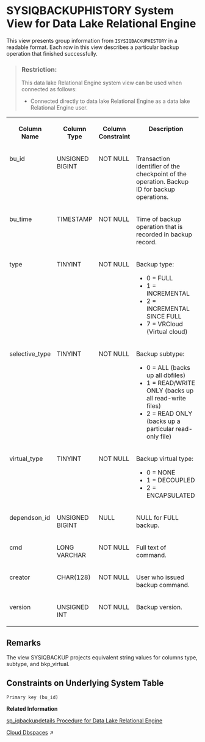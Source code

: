 <!-- loioa5cad61984f21015a1bd99ca65775698 -->

# SYSIQBACKUPHISTORY System View for Data Lake Relational Engine

This view presents group information from `ISYSIQBACKUPHISTORY` in a readable format. Each row in this view describes a particular backup operation that finished successfully.



> ### Restriction:  
> This data lake Relational Engine system view can be used when connected as follows:
> 
> -   Connected directly to data lake Relational Engine as a data lake Relational Engine user.


<table>
<tr>
<th valign="top">

Column Name



</th>
<th valign="top">

Column Type



</th>
<th valign="top">

Column Constraint



</th>
<th valign="top">

Description



</th>
</tr>
<tr>
<td valign="top">

bu\_id



</td>
<td valign="top">

UNSIGNED BIGINT



</td>
<td valign="top">

NOT NULL



</td>
<td valign="top">

Transaction identifier of the checkpoint of the operation. Backup ID for backup operations.



</td>
</tr>
<tr>
<td valign="top">

bu\_time



</td>
<td valign="top">

TIMESTAMP



</td>
<td valign="top">

NOT NULL



</td>
<td valign="top">

Time of backup operation that is recorded in backup record.



</td>
</tr>
<tr>
<td valign="top">

type



</td>
<td valign="top">

TINYINT



</td>
<td valign="top">

NOT NULL



</td>
<td valign="top">

Backup type:

-   0 = FULL
-   1 = INCREMENTAL
-   2 = INCREMENTAL SINCE FULL
-   7 = VRCloud \(Virtual cloud\)



</td>
</tr>
<tr>
<td valign="top">

selective\_type



</td>
<td valign="top">

TINYINT



</td>
<td valign="top">

NOT NULL



</td>
<td valign="top">

Backup subtype:

-   0 = ALL \(backs up all dbfiles\)
-   1 = READ/WRITE ONLY \(backs up all read-write files\)
-   2 = READ ONLY \(backs up a particular read-only file\)



</td>
</tr>
<tr>
<td valign="top">

virtual\_type



</td>
<td valign="top">

TINYINT



</td>
<td valign="top">

NOT NULL



</td>
<td valign="top">

Backup virtual type:

-   0 = NONE
-   1 = DECOUPLED
-   2 = ENCAPSULATED



</td>
</tr>
<tr>
<td valign="top">

dependson\_id



</td>
<td valign="top">

UNSIGNED BIGINT



</td>
<td valign="top">

NULL



</td>
<td valign="top">

NULL for FULL backup.



</td>
</tr>
<tr>
<td valign="top">

cmd



</td>
<td valign="top">

LONG VARCHAR



</td>
<td valign="top">

NOT NULL



</td>
<td valign="top">

Full text of command.



</td>
</tr>
<tr>
<td valign="top">

creator



</td>
<td valign="top">

CHAR\(128\)



</td>
<td valign="top">

NOT NULL



</td>
<td valign="top">

User who issued backup command.



</td>
</tr>
<tr>
<td valign="top">

version



</td>
<td valign="top">

UNSIGNED INT



</td>
<td valign="top">

NOT NULL



</td>
<td valign="top">

Backup version.



</td>
</tr>
</table>



<a name="loioa5cad61984f21015a1bd99ca65775698__section_tk4_j4q_qbb"/>

## Remarks

The view SYSIQBACKUP projects equivalent string values for columns type, subtype, and bkp\_virtual.



## Constraints on Underlying System Table

```
Primary key (bu_id)
```

**Related Information**  


[sp\_iqbackupdetails Procedure for Data Lake Relational Engine](../060-stored-procedures/sp-iqbackupdetails-procedure-for-data-lake-relational-engine-a59ba29.md "Shows all the dbfiles included in a particular backup.")

[Cloud Dbspaces](https://help.sap.com/viewer/a896c6a184f21015b5bcf4c7a967df07/2023_1_QRC/en-US/493eb818429e4996b3da4153192a9efa.html "Cloud dbspace is a new offering where the database engine stores a user dbspace in object storage solutions such as Microsoft Azure Blob Storage, AWS Simple Storage Service (S3), or Google Cloud Storage. In a cloud dbspace, database pages are physically stored as objects as opposed to regular file system blocks.") :arrow_upper_right:

